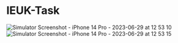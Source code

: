 # IEUK-Task

![Simulator Screenshot - iPhone 14 Pro - 2023-06-29 at 12 53 10](https://github.com/11Shraddha/IEUK-Task/assets/59359564/66c2af7f-1226-4437-a099-7486047cdaef) ![Simulator Screenshot - iPhone 14 Pro - 2023-06-29 at 12 53 15](https://github.com/11Shraddha/IEUK-Task/assets/59359564/36aaa85b-f1bc-409d-952a-15e2e27099c2)


